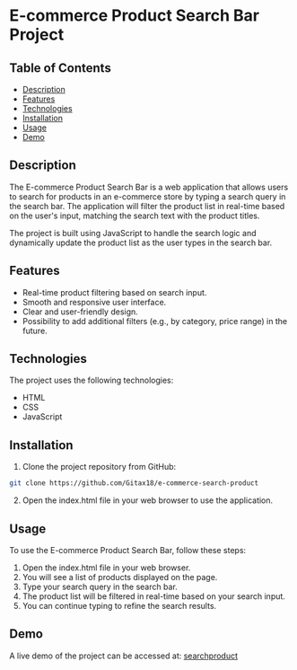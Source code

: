# E-commerce Product Search Bar Project

## Table of Contents

- [Description](#description)
- [Features](#features)
- [Technologies](#technologies)
- [Installation](#installation)
- [Usage](#usage)
- [Demo](#demo)

## Description

The E-commerce Product Search Bar is a web application that allows users to search for products in an e-commerce store by typing a search query in the search bar. The application will filter the product list in real-time based on the user's input, matching the search text with the product titles.

The project is built using JavaScript to handle the search logic and dynamically update the product list as the user types in the search bar.

## Features

- Real-time product filtering based on search input.
- Smooth and responsive user interface.
- Clear and user-friendly design.
- Possibility to add additional filters (e.g., by category, price range) in the future.

## Technologies

The project uses the following technologies:

- HTML
- CSS
- JavaScript

## Installation

1. Clone the project repository from GitHub:

```bash
git clone https://github.com/Gitax18/e-commerce-search-product
```
2. Open the index.html file in your web browser to use the application.

## Usage
To use the E-commerce Product Search Bar, follow these steps:

1. Open the index.html file in your web browser.
2. You will see a list of products displayed on the page.
3. Type your search query in the search bar.
4. The product list will be filtered in real-time based on your search input.
5. You can continue typing to refine the search results.

## Demo

A live demo of the project can be accessed at: [searchproduct](https://searchproductalgo.netlify.app)